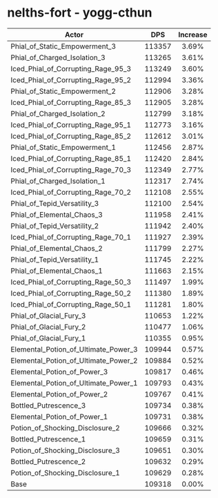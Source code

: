# nelths-fort - yogg-cthun
| Actor | DPS | Increase |
|---|:---:|:---:|
|Phial_of_Static_Empowerment_3|113357|3.69%|
|Phial_of_Charged_Isolation_3|113265|3.61%|
|Iced_Phial_of_Corrupting_Rage_95_3|113249|3.60%|
|Iced_Phial_of_Corrupting_Rage_95_2|112994|3.36%|
|Phial_of_Static_Empowerment_2|112906|3.28%|
|Iced_Phial_of_Corrupting_Rage_85_3|112905|3.28%|
|Phial_of_Charged_Isolation_2|112799|3.18%|
|Iced_Phial_of_Corrupting_Rage_95_1|112773|3.16%|
|Iced_Phial_of_Corrupting_Rage_85_2|112612|3.01%|
|Phial_of_Static_Empowerment_1|112456|2.87%|
|Iced_Phial_of_Corrupting_Rage_85_1|112420|2.84%|
|Iced_Phial_of_Corrupting_Rage_70_3|112349|2.77%|
|Phial_of_Charged_Isolation_1|112317|2.74%|
|Iced_Phial_of_Corrupting_Rage_70_2|112108|2.55%|
|Phial_of_Tepid_Versatility_3|112100|2.54%|
|Phial_of_Elemental_Chaos_3|111958|2.41%|
|Phial_of_Tepid_Versatility_2|111942|2.40%|
|Iced_Phial_of_Corrupting_Rage_70_1|111927|2.39%|
|Phial_of_Elemental_Chaos_2|111799|2.27%|
|Phial_of_Tepid_Versatility_1|111745|2.22%|
|Phial_of_Elemental_Chaos_1|111663|2.15%|
|Iced_Phial_of_Corrupting_Rage_50_3|111497|1.99%|
|Iced_Phial_of_Corrupting_Rage_50_2|111380|1.89%|
|Iced_Phial_of_Corrupting_Rage_50_1|111281|1.80%|
|Phial_of_Glacial_Fury_3|110653|1.22%|
|Phial_of_Glacial_Fury_2|110477|1.06%|
|Phial_of_Glacial_Fury_1|110355|0.95%|
|Elemental_Potion_of_Ultimate_Power_3|109944|0.57%|
|Elemental_Potion_of_Ultimate_Power_2|109884|0.52%|
|Elemental_Potion_of_Power_3|109817|0.46%|
|Elemental_Potion_of_Ultimate_Power_1|109793|0.43%|
|Elemental_Potion_of_Power_2|109767|0.41%|
|Bottled_Putrescence_3|109734|0.38%|
|Elemental_Potion_of_Power_1|109731|0.38%|
|Potion_of_Shocking_Disclosure_2|109666|0.32%|
|Bottled_Putrescence_1|109659|0.31%|
|Potion_of_Shocking_Disclosure_3|109651|0.30%|
|Bottled_Putrescence_2|109632|0.29%|
|Potion_of_Shocking_Disclosure_1|109629|0.28%|
|Base|109318|0.00%|
